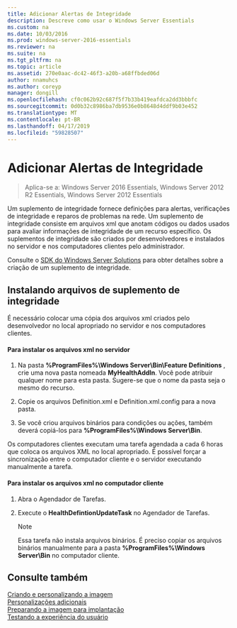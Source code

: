 ```yaml
---
title: Adicionar Alertas de Integridade
description: Descreve como usar o Windows Server Essentials
ms.custom: na
ms.date: 10/03/2016
ms.prod: windows-server-2016-essentials
ms.reviewer: na
ms.suite: na
ms.tgt_pltfrm: na
ms.topic: article
ms.assetid: 270e0aac-dc42-46f3-a20b-a68ffbded06d
author: nnamuhcs
ms.author: coreyp
manager: dongill
ms.openlocfilehash: cf0c062b92c687f5f7b33b419eafdca2dd3bbbfc
ms.sourcegitcommit: 0d0b32c8986ba7db9536e0b8648d4ddf9b03e452
ms.translationtype: MT
ms.contentlocale: pt-BR
ms.lasthandoff: 04/17/2019
ms.locfileid: "59828507"
---
```

# <a name="add-health-alerts"></a>Adicionar Alertas de Integridade

>Aplica-se a: Windows Server 2016 Essentials, Windows Server 2012 R2 Essentials, Windows Server 2012 Essentials

Um suplemento de integridade fornece definições para alertas, verificações de integridade e reparos de problemas na rede. Um suplemento de integridade consiste em arquivos xml que anotam códigos ou dados usados para avaliar informações de integridade de um recurso específico. Os suplementos de integridade são criados por desenvolvedores e instalados no servidor e nos computadores clientes pelo administrador.  
  
 Consulte o [SDK do Windows Server Solutions](https://go.microsoft.com/fwlink/?LinkID=248648) para obter detalhes sobre a criação de um suplemento de integridade.  
  
## <a name="installing-health-add-in-files"></a>Instalando arquivos de suplemento de integridade  
 É necessário colocar uma cópia dos arquivos xml criados pelo desenvolvedor no local apropriado no servidor e nos computadores clientes.  
  
#### <a name="to-install-the-xml-files-on-the-server"></a>Para instalar os arquivos xml no servidor  
  
1.  Na pasta **%ProgramFiles%\Windows Server\Bin\Feature Definitions** , crie uma nova pasta nomeada **MyHealthAddIn**. Você pode atribuir qualquer nome para esta pasta. Sugere-se que o nome da pasta seja o mesmo do recurso.  
  
2.  Copie os arquivos Definition.xml e Definition.xml.config para a nova pasta.  
  
3.  Se você criou arquivos binários para condições ou ações, também deverá copiá-los para **%ProgramFiles%\Windows Server\Bin**.  
  
 Os computadores clientes executam uma tarefa agendada a cada 6 horas que coloca os arquivos XML no local apropriado. É possível forçar a sincronização entre o computador cliente e o servidor executando manualmente a tarefa.  
  
#### <a name="to-install-the-xml-files-on-the-client-computer"></a>Para instalar os arquivos xml no computador cliente  
  
1.  Abra o Agendador de Tarefas.  
  
2.  Execute o **HealthDefintionUpdateTask** no Agendador de Tarefas.  
  
    > [!NOTE]
    >  Essa tarefa não instala arquivos binários. É preciso copiar os arquivos binários manualmente para a pasta **%ProgramFiles%\Windows Server\Bin** no computador cliente.  
  
## <a name="see-also"></a>Consulte também  
 [Criando e personalizando a imagem](Creating-and-Customizing-the-Image.md)   
 [Personalizações adicionais](Additional-Customizations.md)   
 [Preparando a imagem para implantação](Preparing-the-Image-for-Deployment.md)   
 [Testando a experiência do usuário](Testing-the-Customer-Experience.md)